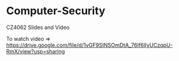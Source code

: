 # Computer-Security
CZ4062 Slides and Video

To watch video => https://drive.google.com/file/d/1vGF9SINSOmDtA_76If6lIyUCzqpU-RmX/view?usp=sharing
